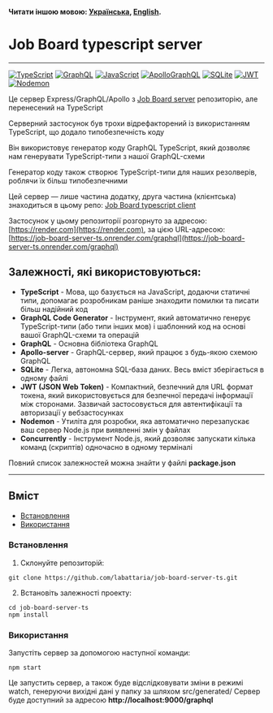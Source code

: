 **Читати іншою мовою: [Українська](README.ukr.md), [English](README.md).**

# Job Board typescript server

---

[![TypeScript](https://img.shields.io/badge/typescript-%23007ACC.svg?style=for-the-badge&logo=typescript&logoColor=white)](#)
[![GraphQL](https://img.shields.io/badge/GraphQl-E10098?style=for-the-badge&logo=graphql&logoColor=white)](#)
[![JavaScript](https://img.shields.io/badge/JavaScript-323330?style=for-the-badge&logo=javascript&logoColor=F7DF1E)](#)
[![ApolloGraphQL](https://img.shields.io/badge/-ApolloGraphQL-311C87?style=for-the-badge&logo=apollo-graphql)](#)
[![SQLite](https://img.shields.io/badge/sqlite-%2307405e.svg?style=for-the-badge&logo=sqlite&logoColor=white)](#)
[![JWT](https://img.shields.io/badge/JWT-black?style=for-the-badge&logo=JSON%20web%20tokens)](#)
[![Nodemon](https://img.shields.io/badge/NODEMON-%23323330.svg?style=for-the-badge&logo=nodemon&logoColor=%BBDEAD)](#)

Це сервер Express/GraphQL/Apollo з [Job Board server](https://github.com/labattaria/job-board-server) репозиторію, але перенесений на TypeScript

Серверний застосунок був трохи відрефакторений із використанням TypeScript, що додало типобезпечність коду

Він використовує генератор коду GraphQL TypeScript, який дозволяє нам генерувати TypeScript-типи з нашої GraphQL-схеми

Генератор коду також створює TypeScript-типи для наших резолверів, роблячи їх більш типобезпечними

Цей сервер — лише частина додатку, друга частина (клієнтська) знаходиться в цьому репо: [Job Board typescript client](https://github.com/labattaria/job-board-client-ts)

Застосунок у цьому репозиторії розгорнуто за адресою: [https://render.com](https://render.com), за цією URL-адресою: [https://job-board-server-ts.onrender.com/graphql](https://job-board-server-ts.onrender.com/graphql)

## Залежностi, якi використовуються:

- **TypeScript** - Мова, що базується на JavaScript, додаючи статичні типи, допомагає розробникам раніше знаходити помилки та писати більш надійний код
- **GraphQL Code Generator** - Інструмент, який автоматично генерує TypeScript-типи (або типи інших мов) і шаблонний код на основі вашої GraphQL-схеми та операцій
- **GraphQL** - Основна бібліотека GraphQL
- **Apollo-server** - GraphQL-сервер, який працює з будь-якою схемою GraphQL
- **SQLite** - Легка, автономна SQL-база даних. Весь вміст зберігається в одному файлі
- **JWT (JSON Web Token)** - Компактний, безпечний для URL формат токена, який використовується для безпечної передачі інформації між сторонами. Зазвичай застосовується для автентифікації та авторизації у вебзастосунках
- **Nodemon** - Утиліта для розробки, яка автоматично перезапускає ваш сервер Node.js при виявленні змін у файлах
- **Concurrently** - Інструмент Node.js, який дозволяє запускати кілька команд (скриптів) одночасно в одному терміналі

Повний список залежностей можна знайти у файлі **package.json**

---

## Вміст

- [Встановлення](#Встановлення)
- [Використання](#Використання)

### Встановлення

1. Склонуйте репозиторій:

```shell
git clone https://github.com/labattaria/job-board-server-ts.git
```

2. Встановіть залежності проекту:

```shell
cd job-board-server-ts
npm install
```

### Використання

Запустіть сервер за допомогою наступної команди:

```shell
npm start
```

Це запустить сервер, а також буде відслідковувати зміни в режимі watch, генеруючи вихідні дані у папку за шляхом src/generated/
Сервер буде доступний за адресою **http://localhost:9000/graphql**

